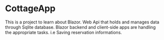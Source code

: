# CottageApp
This is a project to learn about Blazor. Web Api that holds and manages data through Sqlite database.
Blazor backend and client-side apps are handling the appropriate tasks. i.e Saving reservation informations.
